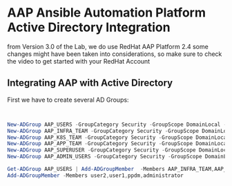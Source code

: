 # AAP Ansible Automation Platform Active Directory Integration
from Version 3.0 of the Lab, we do use RedHat AAP Platform 2.4
some changes might have been taken into considerations, so make sure to check the video to get started with your RedHat Account
## Integrating AAP with Active Directory


First we have to create several AD Groups:


```powershell


New-ADGroup AAP_USERS -GroupCategory Security -GroupScope DomainLocal -Description "Users allowed to log into Ansible Automation Platform"
New-ADGroup AAP_INFRA_TEAM -GroupCategory Security -GroupScope DomainLocal -Description "Users members of AAP Infra Team"
New-ADGroup AAP_K8S_TEAM -GroupCategory Security -GroupScope DomainLocal -Description "Users members of AAP Kubernetes Team"
New-ADGroup AAP_APP_TEAM -GroupCategory Security -GroupScope DomainLocal -Description "Users members of AAP APP Team"
New-ADGroup AAP_SUPERUSER -GroupCategory Security -GroupScope DomainLocal -Description "Users members of AAP Superuser Group"
New-ADGroup AAP_ADMIN_USERS -GroupCategory Security -GroupScope DomainLocal -Description "Users members of AAP Admin Group"

Get-ADGroup AAP_USERS | Add-ADGroupMember  -Members AAP_INFRA_TEAM,AAP_K8S_TEAM,AAP_APP_TEAM,AAP_SUPERUSER,AAP_ADMIN_USERS
Add-ADGroupMember -Members user2,user1,ppdm,administrator

```
